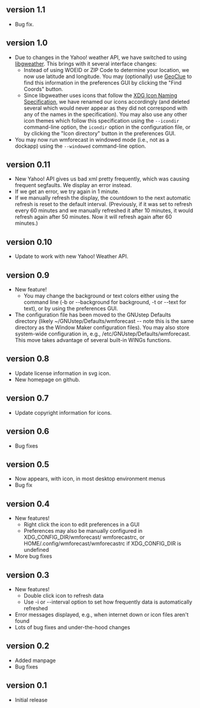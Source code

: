version 1.1
-----------
* Bug fix.

version 1.0
-----------
* Due to changes in the Yahoo! weather API, we have switched to using
  [libgweather](https://wiki.gnome.org/Projects/LibGWeather).
  This brings with it several interface changes:
  - Instead of using WOEID or ZIP Code to determine your location, we
    now use latitude and longitude.  You may (optionally) use
    [GeoClue](https://gitlab.freedesktop.org/geoclue/geoclue/-/wikis/home)
    to find this information in the preferences GUI by clicking the
    "Find Coords" button.
  - Since libgweather uses icons that follow the
    [XDG Icon Naming Specification](
     https://specifications.freedesktop.org/icon-naming-spec),
    we have renamed our icons accordingly (and deleted several which
	would never appear as they did not correspond with any of the names
	in the specification).  You may also use any other icon themes which
	follow this specification using the `--icondir` command-line
	option, the `icondir` option in the configuration file, or by
	clicking the "Icon directory" button in the preferences GUI.
* You may now run wmforecast in windowed mode (i.e., not as a dockapp)
  using the `--windowed` command-line option.

version 0.11
------------
* New Yahoo! API gives us bad xml pretty frequently, which was causing
  frequent segfaults.  We display an error instead.
* If we get an error, we try again in 1 minute.
* If we manually refresh the display, the countdown to the next automatic
  refresh is reset to the default interval.  (Previously, if it was set to
  refresh every 60 minutes and we manually refreshed it after 10 minutes,
  it would refresh again after 50 minutes.  Now it will refresh again after
  60 minutes.)

version 0.10
------------
* Update to work with new Yahoo! Weather API.

version 0.9
-----------
* New feature!
  - You may change the background or text colors either using the command line
    (-b or --background for background, -t or --text for text), or by using the
    preferences GUI.
* The configuration file has been moved to the GNUstep Defaults directory
  (likely ~/GNUstep/Defaults/wmforecast -- note this is the same directory as
  the Window Maker configuration files).  You may also store system-wide
  configuration in, e.g., /etc/GNUstep/Defaults/wmforecast.  This move takes
  advantage of several built-in WINGs functions.

version 0.8
-----------
* Update license information in svg icon.
* New homepage on github.

version 0.7
-----------
* Update copyright information for icons.

version 0.6
-----------
* Bug fixes

version 0.5
-----------
* Now appears, with icon, in most desktop environment menus
* Bug fix

version 0.4
-----------
* New features!
  - Right click the icon to edit preferences in a GUI
  - Preferences may also be manually configured in XDG_CONFIG_DIR/wmforecast/
    wmforecastrc, or HOME/.config/wmforecast/wmforecastrc if XDG_CONFIG_DIR is
    undefined
* More bug fixes

version 0.3
-----------
* New features!
  - Double click icon to refresh data
  - Use -i or --interval option to set how frequently data is automatically
    refreshed
* Error messages displayed, e.g., when internet down or icon files aren't found
* Lots of bug fixes and under-the-hood changes

version 0.2
-----------
* Added manpage
* Bug fixes

version 0.1
-----------
* Initial release
